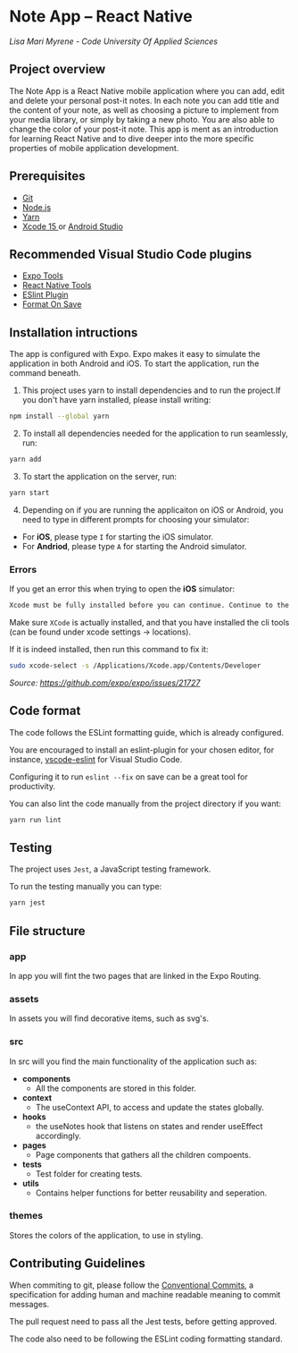 # Note App – React Native
*Lisa Mari Myrene - Code University Of Applied Sciences*

## Project overview
The Note App is a React Native mobile application where you can add, edit and delete your personal post-it notes. In each note you can add title and the content of your note, as well as choosing a picture to implement from your media library, or simply by taking a new photo. You are also able to change the color of your post-it note. This app is ment as an introduction for learning React Native and to dive deeper into the more specific properties of mobile application development.

## Prerequisites

* [Git](https://git-scm.com/)
* [Node.js](https://nodejs.org)
* [Yarn](https://classic.yarnpkg.com/lang/en/docs/install/#mac-stable)
* [Xcode 15 ](https://developer.apple.com/xcode/) or [Android Studio](https://developer.android.com/studio)

## Recommended Visual Studio Code plugins
* [Expo Tools](https://marketplace.visualstudio.com/items?itemName=expo.vscode-expo-tools)
* [React Native Tools](https://marketplace.visualstudio.com/items?itemName=msjsdiag.vscode-react-native)
* [ESlint Plugin](https://marketplace.visualstudio.com/items?itemName=dbaeumer.vscode-eslint)
* [Format On Save](https://youtube.com/shorts/Z1fLL_e9eKc?si=oDDpb99nyyMeBHuV)

## Installation intructions

The app is configured with Expo. Expo makes it easy to simulate the application in both Android and iOS. To start the application, run the command beneath.

1. This project uses yarn to install dependencies and to run the project.If you don't have yarn installed, please install writing:
```sh
npm install --global yarn
```
 
2. To install all dependencies needed for the application to run seamlessly, run: 
```sh
yarn add
``` 

3. To start the application on the server, run:
```sh
yarn start
``` 

4. Depending on if you are running the applicaiton on iOS or Android, you need to type in different prompts for choosing your simulator:
- For **iOS**, please type `I` for starting the iOS simulator.
- For **Andriod**, please type `A` for starting the Android simulator. 

### Errors

If you get an error this when trying to open the **iOS** simulator:  

```sh
Xcode must be fully installed before you can continue. Continue to the App Store? [Y/n]]
```

Make sure `XCode` is actually installed, and that you have installed the cli tools (can be found under xcode settings → locations). 

If it is indeed installed, then run this command to fix it: 

```sh
sudo xcode-select -s /Applications/Xcode.app/Contents/Developer
```

*Source: https://github.com/expo/expo/issues/21727*

## Code format
The code follows the ESLint formatting guide, which is already configured. 

You are encouraged to install an eslint-plugin for your chosen editor, for instance, [vscode-eslint](https://github.com/Microsoft/vscode-eslint) for Visual Studio Code.

Configuring it to run `eslint --fix` on save can be a great tool for productivity. 

You can also lint the code manually from the project directory if you want:

```sh
yarn run lint
```

## Testing 
The project uses `Jest`, a JavaScript testing framework.

 To run the testing manually you can type:
```sh
yarn jest
```

## File structure
### app
In app you will fint the two pages that are linked in the Expo Routing. 

### assets
In assets you will find decorative items, such as svg's. 

### src
In src will you find the main functionality of the application such as:
* **components**
    - All the components are stored in this folder.
* **context**
    - The useContext API, to access and update the states globally.
* **hooks**
    - the useNotes hook that listens on states and render useEffect accordingly.
* **pages**
    - Page components that gathers all the children compoents.
* **tests**
    - Test folder for creating tests. 
* **utils**
    -  Contains helper functions for better reusability and seperation.

### themes
Stores the colors of the application, to use in styling.

## 

## Contributing Guidelines
When commiting to git, please follow the [Conventional Commits](https://www.conventionalcommits.org/en/v1.0.0/), a specification for adding human and machine readable meaning to commit messages. 

The pull request need to pass all the Jest tests, before getting approved. 

The code also need to be following the ESLint coding formatting standard. 
